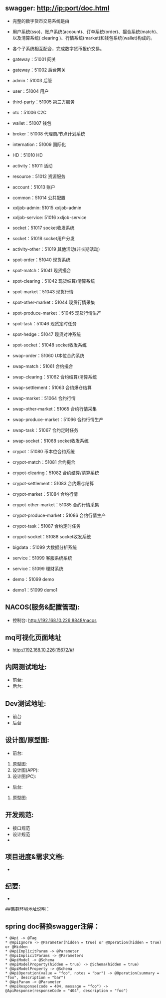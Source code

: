 ## swagger: [http://ip:port/doc.html](http://ip:port/doc.html)
* 完整的数字货币交易系统是由
* 用户系统(sso)、账户系统(account)、订单系统(order)、撮合系统(match)、以及清算系统( clearing )、行情系统(market)和钱包系统(wallet)构成的。
* 各个子系统相互配合，完成数字货币报价交易。
* gateway：51001   网关
* gateway：51002   后台网关
* admin：51003   后管
* user：51004   用户
* third-party：51005   第三方服务
* otc：51006   C2C
* wallet：51007   钱包
* broker：51008   代理商/节点计划系统
* internation：51009   国际化
* HD：51010   HD
* activity：51011 活动
* resource：51012 资源服务
* account：51013 账户
* common：51014 公共配置
* xxljob-admin: 51015 xxljob-admin
* xxljob-service: 51016 xxljob-service
* socket：51017   socket收发系统
* socket：51018   socket用户分发
* activity-other：51019 其他活动(非长期活动)

* spot-order：51040   现货系统
* spot-match：51041   现货撮合
* spot-clearing：51042   现货结算/清算系统
* spot-market：51043   现货行情
* spot-other-market：51044   现货行情采集
* spot-produce-market：51045   现货行情生产
* spot-task：51046   现货定时任务
* spot-hedge：51047   现货对冲系统
* spot-socket：51048   socket收发系统

* swap-order：51060   U本位合约系统
* swap-match：51061   合约撮合
* swap-clearing：51062   合约结算/清算系统
* swap-settlement：51063   合约爆仓结算
* swap-market：51064   合约行情
* swap-other-market：51065   合约行情采集
* swap-produce-market：51066   合约行情生产
* swap-task：51067   合约定时任务
* swap-socket：51068   socket收发系统

* crypot：51080   币本位合约系统
* crypot-match：51081   合约撮合
* crypot-clearing：51082   合约结算/清算系统
* crypot-settlement：51083   合约爆仓结算
* crypot-market：51084   合约行情
* crypot-other-market：51085   合约行情采集
* crypot-produce-market：51086   合约行情生产
* crypot-task：51087   合约定时任务
* crypot-socket：51088   socket收发系统




* bigdata：51099   大数据分析系统
* service：51099   客服系统系统

* service：51099   理财系统

* demo：51099   demo
* demo1：51099   demo1

## NACOS(服务&配置管理):
* 控制台: http://192.168.10.226:8848/nacos
## mq可视化页面地址
* http://192.168.10.226:15672/#/

## 内网测试地址:  
* 前台:
* 后台:

## Dev测试地址:
* 前台
* 后台

## 设计图/原型图:
* 前台: 
1. 原型图:
2. 设计图(APP):
3. 设计图(PC):
* 后台: 
1. 原型图:

## 开发规范:
* 接口规范
* 设计规范
* 

## 项目进度&需求文档:
* 

## 纪要:
* 

##集群环境地址说明：



## spring doc替换swagger注解：
```
* @Api -> @Tag
* @ApiIgnore -> @Parameter(hidden = true) or @Operation(hidden = true) or @Hidden
* @ApiImplicitParam -> @Parameter
* @ApiImplicitParams -> @Parameters
* @ApiModel -> @Schema
* @ApiModelProperty(hidden = true) -> @Schema(hidden = true)
* @ApiModelProperty -> @Schema
* @ApiOperation(value = "foo", notes = "bar") -> @Operation(summary = "foo", description = "bar")
* @ApiParam -> @Parameter
* @ApiResponse(code = 404, message = "foo") -> @ApiResponse(responseCode = "404", description = "foo")
```
